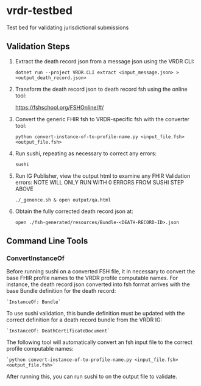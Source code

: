 # vrdr-testbed
Test bed for validating jurisdictional submissions

## Validation Steps

1. Extract the death record json from a message json using the VRDR CLI:

    `dotnet run --project VRDR.CLI extract <input_message.json> > <output_death_record.json>`

2. Transform the death record json to death record fsh using the online tool:

    https://fshschool.org/FSHOnline/#/

3. Convert the generic FHIR fsh to VRDR-specific fsh with the converter tool:

    `python convert-instance-of-to-profile-name.py <input_file.fsh> <output_file.fsh>`

4. Run sushi, repeating as necessary to correct any errors:

    `sushi`

5. Run IG Publisher, view the output html to examine any FHIR Validation errors: NOTE WILL ONLY RUN WITH 0 ERRORS FROM SUSHI STEP ABOVE

    `./_genonce.sh & open output/qa.html`

6. Obtain the fully corrected death record json at:

    `open ./fsh-generated/resources/Bundle-<DEATH-RECORD-ID>.json`


## Command Line Tools

### ConvertInstanceOf

Before running sushi on a converted FSH file, it in necessary to convert the base FHIR profile names to the VRDR profile computable names.  For instance, the death record json converted into fsh format arrives with the base Bundle definition for the death record:

    `InstanceOf: Bundle`

To use sushi validation, this bundle definition must be updated with the correct definition for a death record bundle from the VRDR IG:

    `InstanceOf: DeathCertificateDocument`

The following tool will automatically convert an fsh input file to the correct profile computable names:

    `python convert-instance-of-to-profile-name.py <input_file.fsh> <output_file.fsh>`

After running this, you can run sushi to on the output file to validate.


